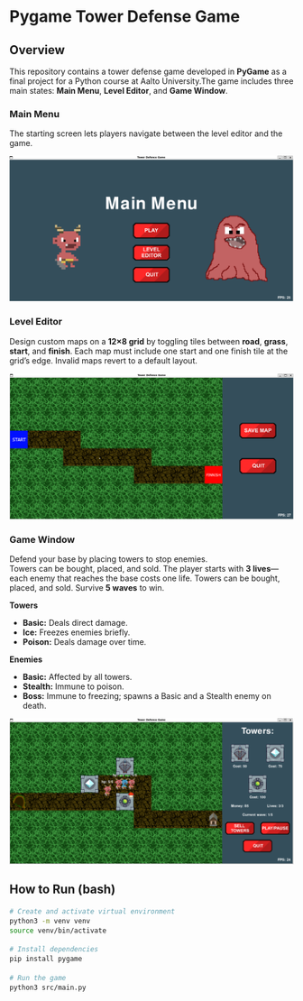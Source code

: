 # Pygame Tower Defense Game

## Overview
This repository contains a tower defense game developed 
in **PyGame** as a final project for a Python 
course at Aalto University.The game includes three 
main states: **Main Menu**, **Level Editor**, and 
**Game Window**.

### Main Menu
The starting screen lets players navigate between the 
level editor and the game.

![Main Menu](assets/main_menu.png)

### Level Editor
Design custom maps on a **12×8 grid** by toggling tiles 
between **road**, **grass**, **start**, and **finish**. 
Each map must include one start and one finish tile at 
the grid’s edge. Invalid maps revert to a default 
layout.

![Level Editor](assets/level_editor.png)

### Game Window
Defend your base by placing towers to stop enemies.   
Towers can be bought, placed, and sold. The player
 starts 
with **3 lives**—each enemy that reaches the base costs 
one life.  Towers can be bought, placed, and sold.
 Survive 
**5 waves** to win.

**Towers**
- **Basic:** Deals direct damage.  
- **Ice:** Freezes enemies briefly.  
- **Poison:** Deals damage over time.  

**Enemies**
- **Basic:** Affected by all towers.  
- **Stealth:** Immune to poison.  
- **Boss:** Immune to freezing; spawns a Basic and a 
Stealth enemy on death.

![Game Window](assets/game.png)

## How to Run (bash)
```bash
# Create and activate virtual environment
python3 -m venv venv
source venv/bin/activate

# Install dependencies
pip install pygame

# Run the game
python3 src/main.py
```
